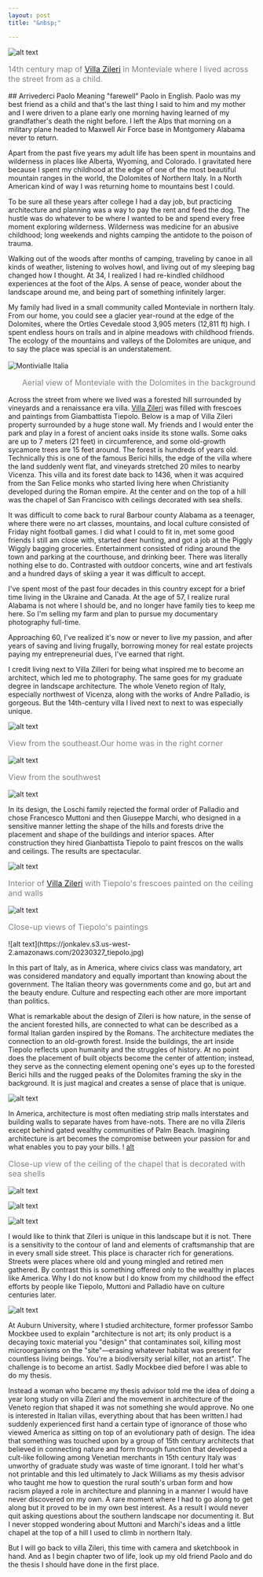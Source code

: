 ```yaml
---
layout: post
title: "&nbsp;"

---
```


![alt text](https://jonkalev.s3.us-west-2.amazonaws.com/20230322_villazilerimap.jpg)
<p style="color: grey; font-size: 16px;">14th century map of <a href="https://www.villazileri.com/en/">Villa Zileri</a> in Monteviale where I lived across the street from as a child.</p>
## Arrivederci Paolo
 Meaning "farewell" Paolo in English. Paolo was my best friend as a child and that's the last thing I said to him and my mother and I were driven to a plane early one morning having learned of my grandfather's death the night before. I left the Alps that morning on a military plane headed to Maxwell Air Force base in Montgomery Alabama never to return.
 
Apart from the past five years my adult life has been spent in mountains and wilderness in places like Alberta, Wyoming, and Colorado. I gravitated here because I spent my childhood at the edge of one of the most beautiful mountain ranges in the world, the Dolomites of Northern Italy. In a North American kind of way I was returning home to mountains best I could.

 To be sure all these years after college I had a day job, but practicing architecture and planning was a way to pay the rent and feed the dog. The hustle was do whatever to be where I wanted to be and spend every free moment exploring wilderness.
Wilderness was medicine for an abusive childhood; long weekends and nights camping the antidote to the poison of trauma.

<p> Walking out of the woods after months of camping, traveling by canoe in all kinds of weather, listening to wolves howl, and living out of my sleeping bag changed how I thought.
At 34, I realized I had re-kindled childhood experiences at the foot of the Alps. A sense of peace, wonder about the landscape around me, and being part of something infinitely larger. 

My family had lived in a small community called Monteviale in northern Italy. From our home, you could see a glacier year-round at the edge of the Dolomites, where the Ortles Cevedale stood 3,905 meters (12,811 ft) high. I spent endless hours on trails and in alpine meadows with childhood friends. The ecology of the mountains and valleys of the Dolomites are unique, and to say the place was special is an understatement. 
<br/><br/>
<img src="https://jonkalev.s3.us-west-2.amazonaws.com/20230320_montevialle_mapping.jpg" alt="Montivialle Italia">
<p style="color: grey; font-size: 16px; text-align: right;">Aerial view of Monteviale with the Dolomites in the background</p>

Across the street from where we lived was a forested hill surrounded by vineyards and a renaissance era villa.  <a href="https://www.villazileri.com/en/">Villa Zileri</a> was filled with frescoes and paintings from Giambattista Tiepolo. Below is a map of Villa Zileri property surrounded by a huge stone wall. My friends and I would enter the park and play in a forest of ancient oaks inside its stone walls. Some oaks are up to 7 meters (21 feet) in circumference, and some old-growth sycamore trees are 15 feet around. The forest is hundreds of years old. Technically this is one of the famous Berici hills, the edge of the villa where the land suddenly went flat, and vineyards stretched 20 miles to nearby Vicenza. This villa and its forest date back to 1436, when it was acquired from the San Felice monks who started living here when Christianity developed during the Roman empire. At the center and on the top of a hill was the chapel of San Francisco with ceilings decorated with sea shells.



 
It was difficult to come back to rural Barbour county Alabama as a teenager, where there were no art classes, mountains, and local culture consisted of Friday night football games. 
I did what I could to fit in, met some good friends I still am close with, started deer hunting, and got a job at the Piggly Wiggly bagging groceries.
 Entertainment consisted of riding around the town and parking at the courthouse, and drinking beer. There was literally nothing else to do.
Contrasted with outdoor concerts, wine and art festivals and a hundred days of skiing a year it was difficult to accept.

I've spent most of the past four decades in this country except for a brief time living in the Ukraine and Canada. At the age of 57, I realize rural Alabama is not where I should be, and no longer have family ties to keep me here. So I'm selling my farm and plan to pursue my documentary photography full-time. 

Approaching 60, I've realized it's now or never to live my passion, and after years of saving and living frugally, borrowing money for real estate projects paying my entrepreneurial dues, I've earned that right.</p>
 
I credit living next to Villa Zilleri for being what inspired me to become an architect, which led me to photography. The same goes for my graduate degree in landscape architecture. The whole Veneto region of Italy, especially northwest of Vicenza, along with the works of Andre Palladio, is gorgeous. But the 14th-century villa I lived next to next to was especially unique. 

![alt text](https://jonkalev.s3.us-west-2.amazonaws.com/20230327_aerial+zileri-1.jpg)
<p style="color: grey; font-size: 16px;">View from the southeast.Our home was in the right corner</p>


![alt text](https://jonkalev.s3.us-west-2.amazonaws.com/20230327_aerial+zileri-2.jpg)
<p style="color: grey; font-size: 16px;">View from the southwest</p>

![alt text](https://jonkalev.s3.us-west-2.amazonaws.com/20230327_aerial+zileri-3.jpg)

In its design, the Loschi family rejected the formal order of Palladio and chose Francesco Muttoni and then Giuseppe Marchi, who designed in a sensitive manner letting the shape of the hills and forests drive the placement and shape of the buildings and interior spaces. 
After construction they hired Gianbattista Tiepolo to paint frescos on the walls and ceilings. The results are spectacular.


![alt text](https://jonkalev.s3.us-west-2.amazonaws.com/20230337_interni.jpg)
<p style="color: grey; font-size: 16px;">Interior of <a href="https://www.villazileri.com/en/">Villa Zileri</a> with Tiepolo's frescoes painted on the ceiling and walls</p>


![alt text](https://jonkalev.s3.us-west-2.amazonaws.com/20230327_affresco.jpg)
<p style="color: grey; font-size: 16px;">Close-up views of Tiepolo's paintings</p>
![alt text](https://jonkalev.s3.us-west-2.amazonaws.com/20230327_tiepolo.jpg)


In this part of Italy, as in America, where civics class was mandatory, art was considered mandatory and equally important than knowing about the government. The Italian theory was governments come and go, but art and the beauty endure. Culture and respecting each other are more important than politics. 


What is remarkable about the design of Zileri is how nature, in the sense of the ancient forested hills, are connected to what can be described as a formal Italian garden inspired by the Romans. The architecture mediates the connection to an old-growth forest. Inside the buildings, the art inside Tiepolo reflects upon humanity and the struggles of history. At no point does the placement of built objects become the center of attention; instead, they serve as the connecting element opening one's eyes up to the forested Berici hills and the rugged peaks of the Dolomites framing the sky in the background. It is just magical and creates a sense of place that is unique.
 
![alt text](https://jonkalev.s3.us-west-2.amazonaws.com/20230327_zileri+bldg.jpeg)

In America, architecture is most often mediating strip malls interstates and building walls to separate haves from have-nots. There are no villa Zileris except behind gated wealthy communities of Palm Beach. 
Imagining architecture is art becomes the compromise between your passion for and what enables you to pay your bills. 
! [alt](https://jonkalev.s3.us-west-2.amazonaws.com/20230327_grotta-4.jpg)
<p style="color: grey; font-size: 16px;">Close-up view of the ceiling of the chapel that is decorated with sea shells</p>

![alt text](https://jonkalev.s3.us-west-2.amazonaws.com/20230327_zileri+bldg.jpeg)

![alt text](https://jonkalev.s3.us-west-2.amazonaws.com/20230327_grotta-1.jpg)


![alt text](https://jonkalev.s3.us-west-2.amazonaws.com/20230327_grotta-2.jpg)

I would like to think that Zileri is unique in this landscape but it is not. There is a sensitivity to the contour of land and  elements of craftsmanship that are in every small side street. This place is character rich for generations. Streets were places where old and young mingled and retired men gathered. By contrast this is something offered only to the wealthy in places like America. Why I do not know but I do know from my childhood the effect efforts by people like Tiepolo, Muttoni and Palladio have on culture centuries later.

![alt text](https://jonkalev.s3.us-west-2.amazonaws.com/20230327_street+montiviale.jpg)

At Auburn University, where I studied architecture, former professor Sambo Mockbee used to explain "architecture is not art; its only product is a decaying toxic material you "design" that contaminates soil, killing most microorganisms on the "site"—erasing whatever habitat was present for countless living beings. You're a biodiversity serial killer, not an artist". The challenge is to become an artist. Sadly Mockbee died before I was able to do my thesis. 

Instead a woman who became my thesis advisor told me the idea of doing a year long study on villa Zileri and the movement in architecture of the Veneto region that shaped it was not something she would approve. No one is interested in Italian villas, everything about that has been written.I had suddenly experienced first hand a certain type of ignorance of those who viewed America as sitting on top of an evolutionary path of design. The idea that something was touched upon by a group of 15th century architects that believed in connecting nature and form through function that developed a cult-like following among Venetian merchants in 15th century Italy was unworthy of graduate study was waste of time ignorant.
I told her what's not printable and this led ultimately to Jack Williams as my thesis advisor who taught me how to question the rural south's urban form and how racism played a role in architecture and planning in a manner I would have never discovered on my own. 
A rare moment where I had to go along to get along but it proved to be in my own best interest.  As a result I would never quit asking questions about the southern landscape nor documenting it. But I never stopped wondering about Muttoni and Marchi's ideas and a little chapel at the top of a hill I used to climb in northern Italy.
<br>

But I will go back to villa Zileri, this time with camera and sketchbook in hand. And as I begin chapter two of life, look up my old friend Paolo and do the thesis I should have done in the first place.



 
